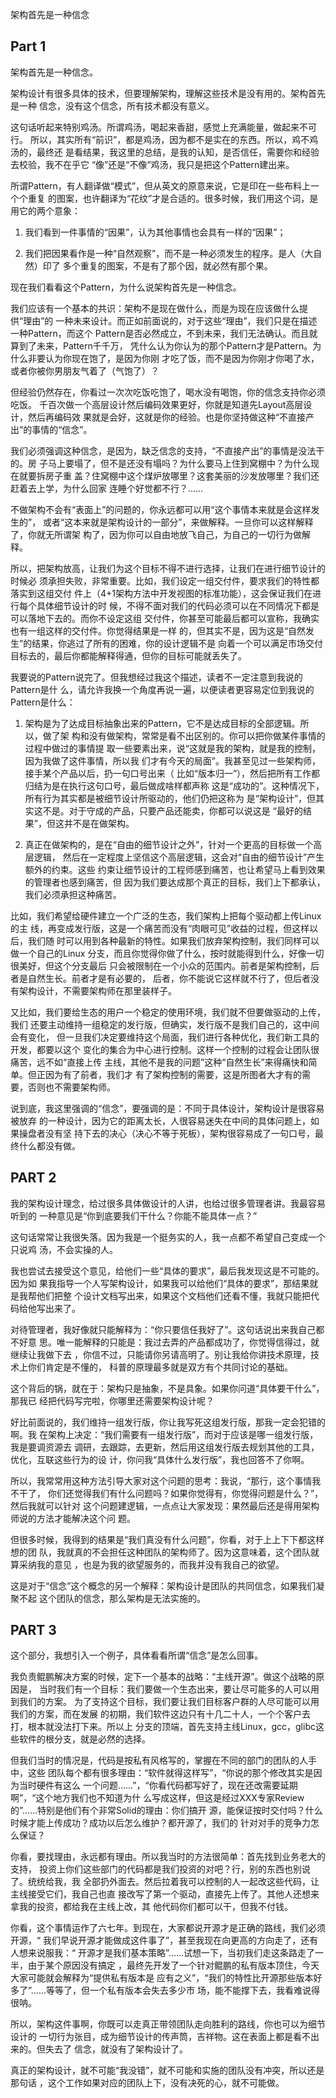     
架构首先是一种信念

## Part 1
架构首先是一种信念。

架构设计有很多具体的技术，但要理解架构，理解这些技术是没有用的。架构首先是一种
信念，没有这个信念，所有技术都没有意义。

这句话听起来特别鸡汤。所谓鸡汤，喝起来香甜，感觉上充满能量，做起来不可行。
所以，其实所有“前识”，都是鸡汤，因为都不是实在的东西。所以，鸡不鸡汤的，最终还
是看结果，我这里的总结，是我的认知，是否信任，需要你和经验去校验，我不在乎它
“像”还是“不像”鸡汤，我只是把这个Pattern建出来。

所谓Pattern，有人翻译做“模式”，但从英文的原意来说，它是印在一些布料上一个个重复
的图案，也许翻译为“花纹”才是合适的。很多时候，我们用这个词，是用它的两个意象：

1. 我们看到一件事情的“因果”，认为其他事情也会具有一样的“因果”；

2. 我们把因果看作是一种“自然观察”，而不是一种必须发生的程序。是人（大自然）印了
  多个重复的图案，不是有了那个因，就必然有那个果。

现在我们看看这个Pattern，为什么说架构首先是一种信念。

我们应该有一个基本的共识：架构不是现在做什么，而是为现在应该做什么提供“理由”的
一种未来设计。而正如前面说的，对于这些“理由”，我们只是在描述一种Pattern，而这个
Pattern是否必然成立，不到未来，我们无法确认。而且就算到了未来，Pattern千千万，
凭什么认为你认为的那个Pattern才是Pattern。为什么非要认为你现在饱了，是因为你刚
才吃了饭，而不是因为你刚才你喝了水，或者你被你男朋友气着了（气饱了）？

但经验仍然存在，你看过一次次吃饭吃饱了，喝水没有喝饱，你的信念支持你必须吃饭。
千百次做一个高层设计然后编码效果更好，你就是知道先Layout高层设计，然后再编码效
果就是会好，这就是你的经验。也是你坚持做这种“不直接产出”的事情的“信念”。

我们必须强调这种信念，是因为，缺乏信念的支持，“不直接产出”的事情是没法干的。房
子马上要塌了，但不是还没有塌吗？为什么要马上住到窝棚中？为什么现在就要拆房子重
盖？住窝棚中这个煤炉放哪里？这套美丽的沙发放哪里？我们还赶着去上学，为什么回家
连睡个好觉都不行？……

不做架构不会有“表面上”的问题的，你永远都可以用“这个事情本来就是会这样发生的”，
或者“这本来就是架构设计的一部分”，来做解释。一旦你可以这样解释了，你就无所谓架
构了，因为你可以自由地放飞自己，为自己的一切行为做解释。

所以，把架构放高，让我们为这个目标不得不进行选择，让我们在进行细节设计的时候必
须承担失败，非常重要。比如，我们设定一组交付件，要求我们的特性都落实到这组交付
件上（4+1架构方法中开发视图的标准功能），这会保证我们在进行每个具体细节设计的时
候，不得不面对我们的代码必须可以在不同情况下都是可以落地下去的。而你不设定这组
交付件，你甚至可能最后都可以宣称，我确实也有一组这样的交付件。你觉得结果是一样
的，但其实不是，因为这是“自然发生”的结果，你逃过了所有的困难，你的设计逻辑不是
向着一个可以满足市场交付目标去的，最后你都能解释得通，但你的目标可能就丢失了。

我要说的Pattern说完了。但我想经过我这个描述，读者不一定注意到我说的Pattern是什
么，请允许我换一个角度再说一遍，以便读者更容易定位到我说的Pattern是什么：

1. 架构是为了达成目标抽象出来的Pattern，它不是达成目标的全部逻辑。所以，做了架
  构和没有做架构，常常是看不出区别的。你可以把你做某件事情的过程中做过的事情提
  取一些要素出来，说“这就是我的架构，就是我的控制，因为我做了这件事情，所以我
  们才有今天的局面”。我甚至见过一些架构师，接手某个产品以后，扔一句口号出来（
  比如“版本归一”），然后把所有工作都归结为是在执行这句口号，最后做成啥样都声称
  这是“成功的”。这种情况下，所有行为其实都是被细节设计所驱动的，他们仍把这称为
  是“架构设计”，但其实这不是。对于守成的产品，只要产品还能卖，你都可以说这是
  “最好的结果”，但这并不是在做架构。

2. 真正在做架构的，是在“自由的细节设计之外”，针对一个更高的目标做一个高层逻辑，
  然后在一定程度上坚信这个高层逻辑，这会对“自由的细节设计”产生额外的约束。这些
  约束让细节设计的工程师感到痛苦，也让希望马上看到效果的管理者也感到痛苦，但
  因为我们要达成那个真正的目标，我们上下都承认，我们必须承担这种痛苦。

  比如，我们希望给硬件建立一个广泛的生态，我们架构上把每个驱动都上传Linux的主
  线，再变成发行版，这是一个痛苦而没有“肉眼可见”收益的过程，但这样以后，我们随
  时可以用到各种最新的特性。如果我们放弃架构控制，我们同样可以做一个自己的Linux
  分支，而且你觉得你做了什么，按时就能得到什么，好像一切很美好，但这个分支最后
  只会被限制在一个小众的范围内。前者是架构控制，后者是自然生长。前者才是有必要的，
  后者，你不能说它这样就不行了，但后者没有架构设计，不需要架构师在那里装样子。

  又比如，我们要给生态的用户一个稳定的使用环境，我们就不但要做驱动的上传，我们
  还要主动维持一组稳定的发行版，但确实，发行版不是我们自己的，这中间会有变化，
  但一旦我们决定要维持这个局面，我们进行各种优化，我们新工具的开发，都要以这个
  变化的集合为中心进行控制。这样一个控制的过程会让团队很痛苦，远不如“直接上传
  主线，其他不是我的问题”这种“自然生长”来得痛快和简单。但正因为有了前者，我们才
  有了架构控制的需要，这是所图者大才有的需要，否则也不需要架构师。

说到底，我这里强调的“信念”，要强调的是：不同于具体设计，架构设计是很容易被放弃
的一种设计，因为它的距离太长，人很容易迷失在中间的具体问题上，如果操盘者没有坚
持下去的决心（决心不等于死板），架构很容易成了一句口号，最终什么都没有做。
  
## PART 2

我的架构设计理念，给过很多具体做设计的人讲，也给过很多管理者讲。我最容易听到的
一种意见是“你到底要我们干什么？你能不能具体一点？”

这句话常常让我很失落。因为我是一个挺务实的人，我一点都不希望自己变成一个只说鸡
汤，不会实操的人。

我也尝试去接受这个意见，给他们一些“具体的要求”，最后我发现这是不可能的。因为如
果我指导一个人写架构设计，如果我可以给他们“具体的要求”，那结果就是我帮他们把整
个设计文档写出来，如果这个文档他们还看不懂，我就只能把代码给他写出来了。

对待管理者，我好像就只能解释为：“你只要信任我好了”。这句话说出来我自己都不好意
思。唯一能解释的只能是：我过去弄的产品都成功了，你觉得信得过，就继续让我做下去
，你信不过，只能请你另请高明了。别让我给你讲技术原理，技术上你们肯定是不懂的，
科普的原理最多就是双方有个共同讨论的基础。

这个背后的锅，就在于：架构只是抽象，不是具象。如果你问道“具体要干什么”，那我已
经把代码写完啦，你哪里还需要架构设计呢？

好比前面说的，我们维持一组发行版，你让我写死这组发行版，那我一定会犯错的啊。我
在架构上决定：“我们需要有一组发行版”，而对于应该是哪一组发行版，我是要调资源去
调研，去跟踪，去更新，然后用这组发行版去规划其他的工具，优化，互联这些行为的设
计，你问我“具体什么发行版”，我也回答不了你啊。

所以，我常常用这种方法引导大家对这个问题的思考：我说，“那行，这个事情我不干了，
你们还觉得我们有什么问题吗？如果你觉得有，你觉得问题是什么？”，然后我就可以针对
这个问题建逻辑，一点点让大家发现：果然最后还是得用架构师说的方法才能解决这个问
题。

但很多时候，我得到的结果是“我们真没有什么问题”，你看，对于上上下下都这样想的团
队，我就真的不会担任这种团队的架构师了。因为这意味着，这个团队就算采纳我的意见
，也是为我的欲望服务的，而我并没有我自己的欲望。

这是对于“信念”这个概念的另一个解释：架构设计是团队的共同信念，如果我们凝聚不起
这个团队的信念，那么架构是无法实施的。

## PART 3

这个部分，我想引入一个例子，具体看看所谓“信念”是怎么回事。

我负责鲲鹏解决方案的时候，定下一个基本的战略：“主线开源”。做这个战略的原因是，
当时我们有一个目标：我们要做一个生态出来，要让尽可能多的人可以用到我们的方案。
为了支持这个目标，我们要让我们目标客户群的人尽可能可以用我们的方案，而在发展
的初期，我们软件这边只有十几二十人，一个个客户去打，根本就没法打下来。所以上
分支的顶端，首先支持主线Linux，gcc，glibc这些软件的根分支，就是必然的选择。

但我们当时的情况是，代码是按私有风格写的，掌握在不同的部门的团队的人手中，这些
团队每个都有很多理由：“软件就得这样写”，“你说的那个修改其实是因为当时硬件有这么
一个问题……”，“你看代码都写好了，现在还改需要延期啊”，“这个地方我们也不知道为什
么写成这样，但这是经过XXX专家Review的”……特别是他们有个非常Solid的理由：你们搞开
源，能保证按时交付吗？什么时候才能上传成功？成功以后怎么维护？都开源了，我们的
针对对手的竞争力怎么保证？

你看，要找理由，永远都有理由。所以我当时的方法很简单：首先找到业务老大的支持，
投资上你们这些部门的代码都是我们投资的对吧？行，别的东西也别说了。统统给我，我
全部扔外面去。然后拉着我可以控制的人一起改这些代码，让主线接受它们，我自己也直
接改写了第一个驱动，直接先上传了。其他人还想来拿我的投资，都给我在主线上改，其
他代码你们都可以干，但我不付钱。

你看，这个事情运作了六七年。到现在，大家都说开源才是正确的路线，我们必须开源，“
我们早说开源才能做成这件事了”，甚至我现在向更高的方向走了，还有人想来说服我：“
开源才是我们基本策略”……试想一下，当初我们走这条路走了一半，由于某个原因没有搞定
，最终先开发了一个针对鲲鹏的私有版本顶住，今天大家可能就会解释为“提供私有版本是
应有之义”，“我们的特性比开源那些版本好多了”……等等了，但一个私有版本会失去多少市
场，能不能撑下去，我看难说得很呐。

所以，架构这件事啊，你既可以走真正带领团队走向胜利的路线，你也可以为细节设计的
一切行为张目，成为细节设计的传声筒，吉祥物。这在表面上都是看不出来的。但失去了
信念，就没有了架构设计了。

真正的架构设计，就不可能“我没错”，就不可能和实施的团队没有冲突，所以还是那句话
，这个工作如果对应的团队上下，没有决死的心，就不可能做。
